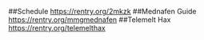 ##Schedule
https://rentry.org/2mkzk
##Mednafen Guide
https://rentry.org/mmgmednafen
##Telemelt Hax
https://rentry.org/telemelthax